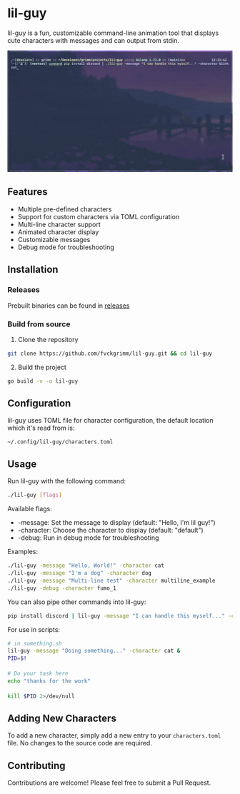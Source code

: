 # lil-guy

lil-guy is a fun, customizable command-line animation tool that displays cute characters with messages and can output from stdin.

<img src="/assets/showcase.gif"/>

## Features

- Multiple pre-defined characters
- Support for custom characters via TOML configuration
- Multi-line character support
- Animated character display
- Customizable messages
- Debug mode for troubleshooting

## Installation

### Releases

Prebuilt binaries can be found in [releases](https://github.com/fvckgrimm/lil-guy/releases)

### Build from source

1. Clone the repository

```bash
git clone https://github.com/fvckgrimm/lil-guy.git && cd lil-guy
```

2. Build the project

```bash
go build -v -o lil-guy
```

## Configuration

lil-guy uses TOML file for character configuration, the default location which it's read from is:

```
~/.config/lil-guy/characters.toml
```

## Usage

Run lil-guy with the following command:

```bash
./lil-guy [flags]
```

Available flags:

* -message: Set the message to display (default: "Hello, I'm lil guy!")
* -character: Choose the character to display (default: "default")
* -debug: Run in debug mode for troubleshooting

Examples:

```bash
./lil-guy -message "Hello, World!" -character cat
./lil-guy -message "I'm a dog" -character dog
./lil-guy -message "Multi-line test" -character multiline_example
./lil-guy -debug -character fumo_1
```

You can also pipe other commands into lil-guy: 

```bash
pip install discord | lil-guy -message "I can handle this myself..." -character blinkcat
```

For use in scripts:

```bash
# in something.sh
lil-guy -message "Doing something..." -character cat &
PID=$!

# Do your task here
echo "thanks for the work"

kill $PID 2>/dev/null
```


## Adding New Characters

To add a new character, simply add a new entry to your `characters.toml` file. No changes to the source code are required.

## Contributing

Contributions are welcome! Please feel free to submit a Pull Request.

